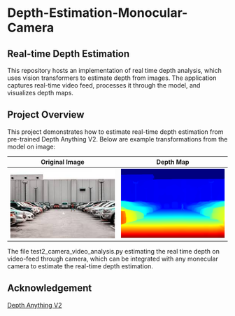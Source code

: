 # Depth-Estimation-Monocular-Camera

## Real-time Depth Estimation

This repository hosts an implementation of real time depth analysis, which uses vision transformers to estimate depth from images. The application captures real-time video feed, processes it through the model, and visualizes depth maps.

## Project Overview

This project demonstrates how to estimate real-time depth estimation from pre-trained Depth Anything V2. Below are example transformations from the model on image:

| Original Image | Depth Map |
|:--------------:|:---------:|
| ![Original Image](image1.jpg) | ![Depth Map](output_depth_map_rgb.png) |

The file test2_camera_video_analysis.py estimating the real time depth on video-feed through camera, which can be integrated with any monecular camera to estimate the real-time depth estimation.

## Acknowledgement 
[Depth Anything V2](https://arxiv.org/abs/2406.09414)
